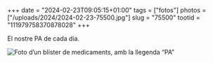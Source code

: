 +++
date = "2024-02-23T09:05:15+01:00"
tags = ["fotos"]
photos = ["/uploads/2024/2024-02-23-75500.jpg"]
slug = "75500"
tootid = "111979758370878028"
+++

El nostre PA de cada dia.

<img alt="Foto d’un blíster de medicaments, amb la llegenda “PA”" src="/uploads/2024/2024-02-23-75500.jpg">
